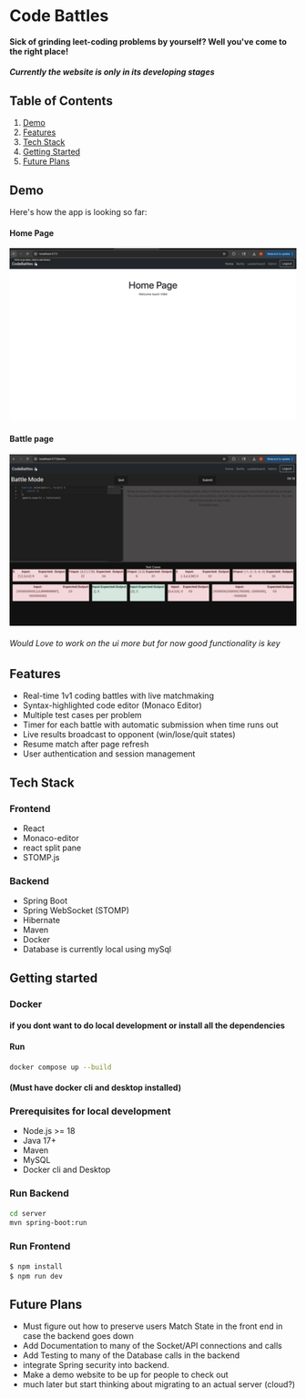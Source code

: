 # Code Battles 

#### Sick of grinding leet-coding problems by yourself? Well you've come to the right place! 

##### Currently the website is only in its developing stages 

## Table of Contents 
1. [Demo](#demo)
2. [Features](#features)
3. [Tech Stack](#tech-stack)
4. [Getting Started](#getting-started)
5. [Future Plans](#future)

## Demo 
Here's how the app is looking so far: 

#### Home Page
![Home Page](documentation/screenshots/home.png)

#### Battle page
![Battle Page](documentation/screenshots/battle.png)

###### Would Love to work on the ui more but for now good functionality is key

## Features
- Real-time 1v1 coding battles with live matchmaking
- Syntax-highlighted code editor (Monaco Editor)
- Multiple test cases per problem
- Timer for each battle with automatic submission when time runs out
- Live results broadcast to opponent (win/lose/quit states)
- Resume match after page refresh
- User authentication and session management

## Tech Stack 
### Frontend
- React
- Monaco-editor
- react split pane
- STOMP.js

### Backend 
- Spring Boot
- Spring WebSocket (STOMP)
- Hibernate
- Maven
- Docker
- Database is currently local using mySql 

## Getting started

### Docker
#### if you dont want to do local development or install all the dependencies 
#### Run 
```bash
docker compose up --build
```
#### (Must have docker cli and desktop installed)

### Prerequisites for local development
- Node.js >= 18
- Java 17+
- Maven 
- MySQL 
- Docker cli and Desktop

### Run Backend 
```bash
cd server
mvn spring-boot:run 
```

### Run Frontend 
```bash
$ npm install
$ npm run dev
```
## Future Plans 
- Must figure out how to preserve users Match State in the front end in case the backend goes down
- Add Documentation to many of the Socket/API connections and calls
- Add Testing to many of the Database calls in the backend 
- integrate Spring security into backend. 
- Make a demo website to be up for people to check out 
- much later but start thinking about migrating to an actual server (cloud?)